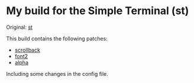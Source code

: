 # My build for the Simple Terminal (st)

Original: [st](https://st.suckless.org/)

This build contains the following patches:
  * [scrollback](https://st.suckless.org/patches/scrollback/) 
  * [font2](https://st.suckless.org/patches/font2/)
  * [alpha](https://st.suckless.org/patches/alpha/)

Including some changes in the config file.

